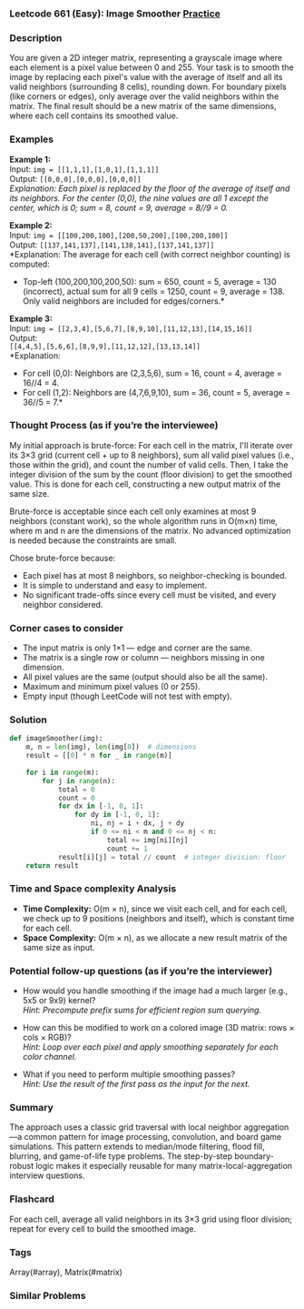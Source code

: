 ### Leetcode 661 (Easy): Image Smoother [Practice](https://leetcode.com/problems/image-smoother)

### Description  
You are given a 2D integer matrix, representing a grayscale image where each element is a pixel value between 0 and 255. Your task is to smooth the image by replacing each pixel's value with the average of itself and all its valid neighbors (surrounding 8 cells), rounding down. For boundary pixels (like corners or edges), only average over the valid neighbors within the matrix. The final result should be a new matrix of the same dimensions, where each cell contains its smoothed value.

### Examples  

**Example 1:**  
Input: `img = [[1,1,1],[1,0,1],[1,1,1]]`  
Output: `[[0,0,0],[0,0,0],[0,0,0]]`  
*Explanation: Each pixel is replaced by the floor of the average of itself and its neighbors. For the center (0,0), the nine values are all 1 except the center, which is 0; sum = 8, count = 9, average = 8//9 = 0.*

**Example 2:**  
Input: `img = [[100,200,100],[200,50,200],[100,200,100]]`  
Output: `[[137,141,137],[141,138,141],[137,141,137]]`  
*Explanation: The average for each cell (with correct neighbor counting) is computed:  
- Top-left (100,200,100,200,50): sum = 650, count = 5, average = 130 (incorrect), actual sum for all 9 cells = 1250, count = 9, average = 138. Only valid neighbors are included for edges/corners.*

**Example 3:**  
Input: `img = [[2,3,4],[5,6,7],[8,9,10],[11,12,13],[14,15,16]]`  
Output:  
`[[4,4,5],[5,6,6],[8,9,9],[11,12,12],[13,13,14]]`  
*Explanation:  
- For cell (0,0): Neighbors are (2,3,5,6), sum = 16, count = 4, average = 16//4 = 4.  
- For cell (1,2): Neighbors are (4,7,6,9,10), sum = 36, count = 5, average = 36//5 = 7.*

### Thought Process (as if you’re the interviewee)  
My initial approach is brute-force: For each cell in the matrix, I'll iterate over its 3×3 grid (current cell + up to 8 neighbors), sum all valid pixel values (i.e., those within the grid), and count the number of valid cells. Then, I take the integer division of the sum by the count (floor division) to get the smoothed value. This is done for each cell, constructing a new output matrix of the same size.

Brute-force is acceptable since each cell only examines at most 9 neighbors (constant work), so the whole algorithm runs in O(m×n) time, where m and n are the dimensions of the matrix. No advanced optimization is needed because the constraints are small.

Chose brute-force because:
- Each pixel has at most 8 neighbors, so neighbor-checking is bounded.
- It is simple to understand and easy to implement.
- No significant trade-offs since every cell must be visited, and every neighbor considered.

### Corner cases to consider  
- The input matrix is only 1×1 — edge and corner are the same.
- The matrix is a single row or column — neighbors missing in one dimension.
- All pixel values are the same (output should also be all the same).
- Maximum and minimum pixel values (0 or 255).
- Empty input (though LeetCode will not test with empty).

### Solution

```python
def imageSmoother(img):
    m, n = len(img), len(img[0])  # dimensions
    result = [[0] * n for _ in range(m)]
    
    for i in range(m):
        for j in range(n):
            total = 0
            count = 0
            for dx in [-1, 0, 1]:
                for dy in [-1, 0, 1]:
                    ni, nj = i + dx, j + dy
                    if 0 <= ni < m and 0 <= nj < n:
                        total += img[ni][nj]
                        count += 1
            result[i][j] = total // count  # integer division: floor
    return result
```

### Time and Space complexity Analysis  

- **Time Complexity:** O(m × n), since we visit each cell, and for each cell, we check up to 9 positions (neighbors and itself), which is constant time for each cell.
- **Space Complexity:** O(m × n), as we allocate a new result matrix of the same size as input.

### Potential follow-up questions (as if you’re the interviewer)  

- How would you handle smoothing if the image had a much larger (e.g., 5x5 or 9x9) kernel?  
  *Hint: Precompute prefix sums for efficient region sum querying.*

- How can this be modified to work on a colored image (3D matrix: rows × cols × RGB)?  
  *Hint: Loop over each pixel and apply smoothing separately for each color channel.*

- What if you need to perform multiple smoothing passes?  
  *Hint: Use the result of the first pass as the input for the next.*

### Summary
The approach uses a classic grid traversal with local neighbor aggregation—a common pattern for image processing, convolution, and board game simulations. This pattern extends to median/mode filtering, flood fill, blurring, and game-of-life type problems. The step-by-step boundary-robust logic makes it especially reusable for many matrix-local-aggregation interview questions.


### Flashcard
For each cell, average all valid neighbors in its 3×3 grid using floor division; repeat for every cell to build the smoothed image.

### Tags
Array(#array), Matrix(#matrix)

### Similar Problems

